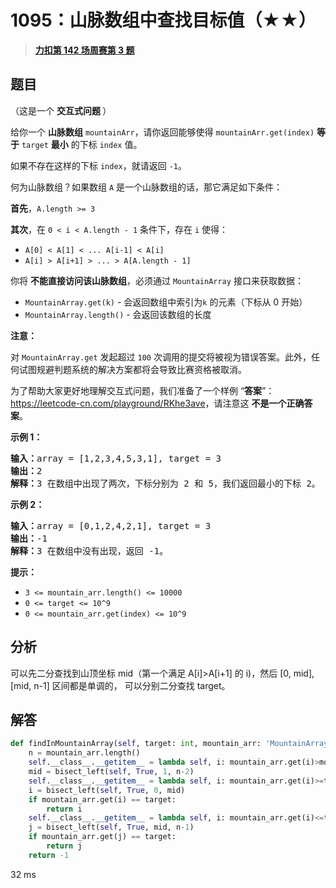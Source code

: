 # 1095：山脉数组中查找目标值（★★）


> <u>**[力扣第 142 场周赛第 3 题](https://leetcode.cn/problems/find-in-mountain-array/)**</u>

## 题目

<p>（这是一个 <strong>交互式问题 </strong>）</p>

<p>给你一个 <strong>山脉数组</strong> <code>mountainArr</code>，请你返回能够使得 <code>mountainArr.get(index)</code> <strong>等于</strong> <code>target</code> <strong>最小</strong> 的下标 <code>index</code> 值。</p>

<p>如果不存在这样的下标 <code>index</code>，就请返回 <code>-1</code>。</p>



<p>何为山脉数组？如果数组 <code>A</code> 是一个山脉数组的话，那它满足如下条件：</p>

<p><strong>首先</strong>，<code>A.length &gt;= 3</code></p>

<p><strong>其次</strong>，在 <code>0 &lt; i &lt; A.length - 1</code> 条件下，存在 <code>i</code> 使得：</p>

<ul>
<li><code>A[0] &lt; A[1] &lt; ... A[i-1] &lt; A[i]</code></li>
<li><code>A[i] &gt; A[i+1] &gt; ... &gt; A[A.length - 1]</code></li>
</ul>



<p>你将 <strong>不能直接访问该山脉数组</strong>，必须通过 <code>MountainArray</code> 接口来获取数据：</p>

<ul>
<li><code>MountainArray.get(k)</code> - 会返回数组中索引为<code>k</code> 的元素（下标从 0 开始）</li>
<li><code>MountainArray.length()</code> - 会返回该数组的长度</li>
</ul>



<p><strong>注意：</strong></p>

<p>对 <code>MountainArray.get</code> 发起超过 <code>100</code> 次调用的提交将被视为错误答案。此外，任何试图规避判题系统的解决方案都将会导致比赛资格被取消。</p>

<p>为了帮助大家更好地理解交互式问题，我们准备了一个样例 &ldquo;<strong>答案</strong>&rdquo;：<a href="https://leetcode-cn.com/playground/RKhe3ave" target="_blank">https://leetcode-cn.com/playground/RKhe3ave</a>，请注意这 <strong>不是一个正确答案</strong>。</p>

<ol>
</ol>



<p><strong>示例 1：</strong></p>

<pre><strong>输入：</strong>array = [1,2,3,4,5,3,1], target = 3
<strong>输出：</strong>2
<strong>解释：</strong>3 在数组中出现了两次，下标分别为 2 和 5，我们返回最小的下标 2。</pre>

<p><strong>示例 2：</strong></p>

<pre><strong>输入：</strong>array = [0,1,2,4,2,1], target = 3
<strong>输出：</strong>-1
<strong>解释：</strong>3 在数组中没有出现，返回 -1。
</pre>



<p><strong>提示：</strong></p>

<ul>
<li><code>3 &lt;= mountain_arr.length() &lt;= 10000</code></li>
<li><code>0 &lt;= target &lt;= 10^9</code></li>
<li><code>0 &lt;= mountain_arr.get(index) &lt;= 10^9</code></li>
</ul>


## 分析

可以先二分查找到山顶坐标 mid（第一个满足 A[i]>A[i+1] 的 i)，然后 [0, mid], [mid, n-1] 区间都是单调的，
可以分别二分查找 target。

## 解答

```python
def findInMountainArray(self, target: int, mountain_arr: 'MountainArray') -> int:
    n = mountain_arr.length()
    self.__class__.__getitem__ = lambda self, i: mountain_arr.get(i)>mountain_arr.get(i+1)
    mid = bisect_left(self, True, 1, n-2)
    self.__class__.__getitem__ = lambda self, i: mountain_arr.get(i)>=target
    i = bisect_left(self, True, 0, mid)
    if mountain_arr.get(i) == target:
        return i
    self.__class__.__getitem__ = lambda self, i: mountain_arr.get(i)<=target
    j = bisect_left(self, True, mid, n-1)
    if mountain_arr.get(j) == target:
        return j
    return -1
```
32 ms
